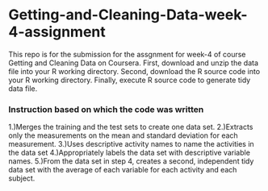 # Getting-and-Cleaning-Data-week-4-assignment
This repo is for the submission for the assgnment for week-4 of course Getting and Cleaning Data on Coursera.
    First, download and unzip the data file into your R working directory.
    Second, download the R source code into your R working directory.
    Finally, execute R source code to generate tidy data file.   
### Instruction based on which the code was written

1.)Merges the training and the test sets to create one data set.
2.)Extracts only the measurements on the mean and standard deviation for each measurement.
3.)Uses descriptive activity names to name the activities in the data set
4.)Appropriately labels the data set with descriptive variable names.
5.)From the data set in step 4, creates a second, independent tidy data set with the average of each variable for each activity and each subject.
